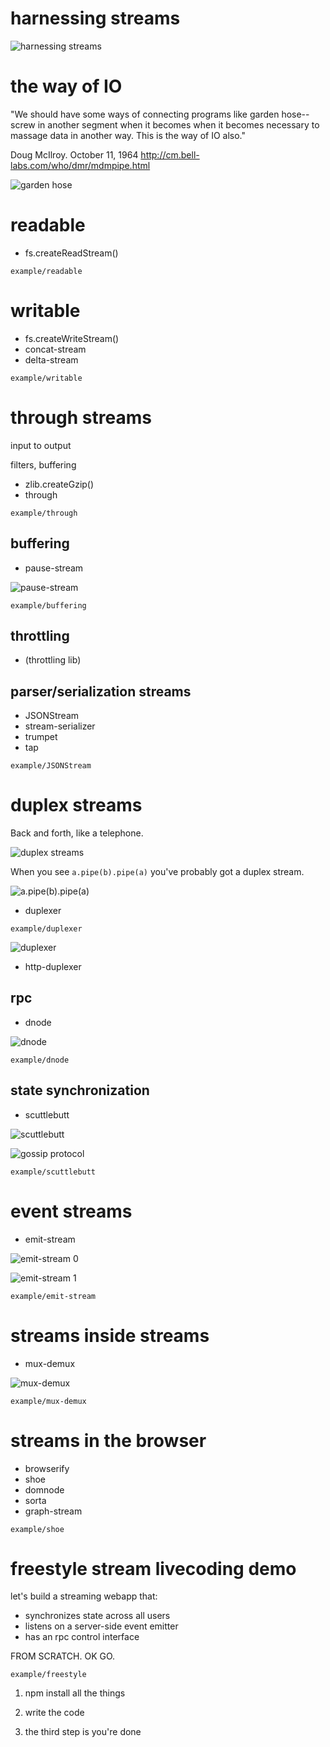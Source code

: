 # harnessing streams

![harnessing streams](images/harnessing_streams.png)

# the way of IO

"We should have some ways of connecting programs like garden hose--screw in
another segment when it becomes when it becomes necessary to massage data in
another way. This is the way of IO also."

Doug McIlroy. October 11, 1964
http://cm.bell-labs.com/who/dmr/mdmpipe.html

![garden hose](images/garden_hose.png)

# readable

* fs.createReadStream()

`example/readable`

# writable

* fs.createWriteStream()
* concat-stream
* delta-stream

`example/writable`

# through streams

input to output

filters, buffering

* zlib.createGzip()
* through

`example/through`

## buffering

* pause-stream

![pause-stream](images/pause_stream.png)

`example/buffering`

## throttling

* (throttling lib)

## parser/serialization streams

* JSONStream
* stream-serializer
* trumpet
* tap

`example/JSONStream`

# duplex streams

Back and forth, like a telephone.

![duplex streams](images/duplex_streams.png)

When you see `a.pipe(b).pipe(a)` you've probably got a duplex stream.

![a.pipe(b).pipe(a)](images/a_pipe_b_pipe_a.png)

* duplexer

`example/duplexer`

![duplexer](images/duplexer.png)

* http-duplexer

## rpc

* dnode

![dnode](images/dnode.png)

`example/dnode`

## state synchronization

* scuttlebutt

![scuttlebutt](images/scuttlebutt.png)

![gossip protocol](images/gossip_protocol.png)

`example/scuttlebutt`

# event streams

* emit-stream

![emit-stream 0](images/emit_stream_0.png)

![emit-stream 1](images/emit_stream_1.png)

`example/emit-stream`

# streams inside streams

* mux-demux

![mux-demux](images/mux-demux.png)

`example/mux-demux`

# streams in the browser

* browserify
* shoe
* domnode
* sorta
* graph-stream

`example/shoe`

# freestyle stream livecoding demo

let's build a streaming webapp that:
* synchronizes state across all users
* listens on a server-side event emitter
* has an rpc control interface

FROM SCRATCH. OK GO.

`example/freestyle`

1. npm install all the things

2. write the code

3. the third step is you're done
